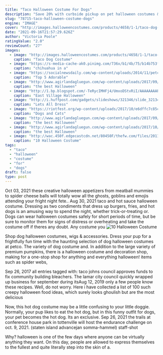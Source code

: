 ```yaml
---
title: "Taco Halloween Costume For Dogs"
description: "Save 20% with curbside pickup on pet halloween costumes & accessories! shop cat and dog costumes, clothes, outfits, & more in time for halloween.  Bootique tasty taco guinea pig costume (2)"
slug: "78715-taco-halloween-costume-dogs"
engine: "IMAGE"
cover: "http://images.halloweencostumes.com/products/4658/1-1/taco-dog-costume.jpg"
date: "2021-09-16T21:57:29.626Z"
author: "Victoria Poole"
ratingValue: "2.0"
reviewCount: "27"
images:
  - image: "http://images.halloweencostumes.com/products/4658/1-1/taco-dog-costume.jpg"
    caption: "Taco Dog Costume"
  - image: "https://s-media-cache-ak0.pinimg.com/736x/b1/4b/75/b14b753f56c631850be2819e5caeeb13.jpg"
    caption: "chihuahua in a"
  - image: "https://socialnewsdaily.com/wp-content/uploads/2014/11/petcostume3.jpg"
    caption: "Top 5 Adorable"
  - image: "http://www.agirlandagluegun.com/wp-content/uploads/2017/09/scuba_dog4.jpg"
    caption: "the best Halloween"
  - image: "http://1.bp.blogspot.com/-TeRycIMHFj4/UmxoDStvRiI/AAAAAAAAPB0/Rv5I_xC374o/s1600/Monster-Sled-Dog-NYC-Halloween-Pet-Parade.jpeg"
    caption: "East Village Halloween"
  - image: "http://i.huffpost.com/gadgets/slideshows/321346/slide_321346_3015834_free.jpg"
    caption: "Lets All Dress"
  - image: "https://riotfest.org/wp-content/uploads/2017/10/e6dffc7c85c920c2ddef65eae82b79b6-halloween-costumes-for-dogs-pet-costumes-taco-dog.jpg"
    caption: "Dogs and Cats"
  - image: "http://www.agirlandagluegun.com/wp-content/uploads/2017/09/8f617a57db98a38f8a58d1a2c0da71f9.jpg"
    caption: "the best Halloween"
  - image: "http://www.agirlandagluegun.com/wp-content/uploads/2017/10/ae0d5de4-5acb-4553-b1db-a939114eeea9.jpg"
    caption: "the best Halloween"
  - image: "http://wac.450f.edgecastcdn.net/80450F/thefw.com/files/2011/10/horsecostumes.png?w=600&h=0&zc=1&s=0&a=t&q=89"
    caption: "10 Halloween Costume"
tags:
  - "taco"
  - "halloween"
  - "costume"
  - "for"
  - "dogs"
draft: false
type: post
---
```


Oct 03, 2021 these creative halloween appetizers  from meatball mummies to spider cheese balls  will totally wow all the ghosts, goblins and emojis attending your fright night fete.. Aug 30, 2021 taco and hot sauce halloween costume.  Dressing as two condiments that dress up burgers, fries, and hot dogs is an amusing way to spend the night, whether trick-or-treating or. Dogs can wear halloween costumes safely for short periods of time, but be sure to monitor them for signs of distress or overheating and take the costume off if theres any doubt. Any costume you
![10 Halloween Costume](http://wac.450f.edgecastcdn.net/80450F/thefw.com/files/2011/10/horsecostumes.png?w=600&h=0&zc=1&s=0&a=t&q=89 "10 Halloween Costume")

Shop dog halloween costumes, wigs &amp; accessories. Dress your pup for a frightfully fun time with the haunting selection of dog halloween costumes at petco. The variety of dog costume and. In addition to the large variety of premium pumpkins, there is a halloween costume and decoration shop, making for a one-stop shop for anything and everything halloween! items such as spider webs,
<!--inArticleAds-->

<!--galleryOne-->

Sep 26, 2017 all entries tagged with: taco johns council approves funds to fix community building bleachers. The lamar city council quickly wrapped up business for september during itsAug 12, 2019 only a few people know these recipes. Well, do not worry. Here i have collected a list of 100 such creepy halloween food ideas, which surely looks ghoulish but are the most delicious
<!--inArticleAds-->

<!--galleryTwo-->

Now, this hot dog costume may be a little confusing to your little doggie. Normally, your pup likes to eat the hot dog, but in this funny outfit for dogs, your pet becomes the hot dog. Its an exclusive. Sep 26, 2021 the trails at conference house park in tottenville will host the endurance challenge on oct. 9, 2021. (staten island advancejan somma-hammel) staff-shot
<!--galleryThree-->

Why? halloween is one of the few days where anyone can be virtually anything they want. On this day, people are allowed to express themselves to the fullest and quite literally step into the skin of a.